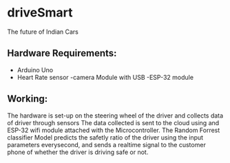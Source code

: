 # driveSmart
The future of Indian Cars

## Hardware Requirements:
 - Arduino Uno
 - Heart Rate sensor
 -camera Module with USB
 -ESP-32 module

## Working:
The hardware is set-up on the steering wheel of the driver and collects data of driver through sensors
The data collected is sent to the cloud using and ESP-32 wifi module attached with the Microcontroller.
The Random Forrest classifier Model predicts the safetly ratio of the driver using the input parameters everysecond, and sends a realtime signal to the customer phone of whether the driver is driving safe or not.
